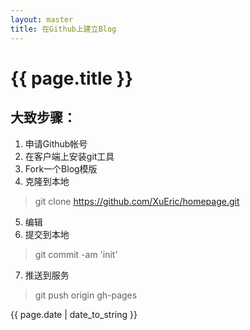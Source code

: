 ```yaml
---
layout: master
title: 在Github上建立Blog
---
```

# {{ page.title }} #

## 大致步骤： ##

1. 申请Github帐号
2. 在客户端上安装git工具
3. Fork一个Blog模版
4. 克隆到本地
> git clone https://github.com/XuEric/homepage.git
5. 编辑
6. 提交到本地
> git commit -am 'init'
7. 推送到服务
> git push origin gh-pages

<p>{{ page.date | date_to_string }}</p>
